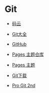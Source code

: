# Git


<div id = "首"></div>
<script src = "../js/首.js"></script>


* [码云](https://gitee.com/)
* [Git大全](https://gitee.com/)


* [GitHub](https://github.com/)
* [Pages 主题仓库](https://github.com/orgs/pages-themes/repositories)
* [Pages 主题](https://pages.github.com/themes/)


* [Git下载](https://git-scm.com/)
* [Pro Git 2nd](https://git-scm.com/book/zh/v2)
